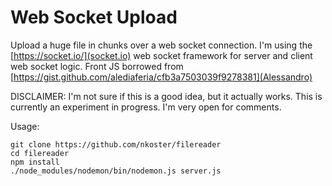 # Web Socket Upload

Upload a huge file in chunks over a web socket connection.
I'm using the [https://socket.io/](socket.io) web socket framework for server and client web socket logic. 
Front JS borrowed from [https://gist.github.com/alediaferia/cfb3a7503039f9278381](Alessandro)


DISCLAIMER: I'm not sure if this is a good idea, but it actually works.
This is currently an experiment in progress. I'm very open for comments.

Usage:

```
git clone https://github.com/nkoster/filereader
cd filereader
npm install
./node_modules/nodemon/bin/nodemon.js server.js
````
